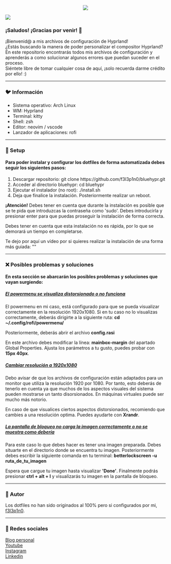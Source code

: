  <html>
  <body>
    <p align="center">
     <img src='https://i.postimg.cc/2SNJjCGs/bluehypr.png'>
   </p>
    <img src='https://i.postimg.cc/hPVn1y5q/swappy-20230705-212445.png'>
   <br/>
   <h3>¡Saludos! ¡Gracias por venir! 🩵</h3>
   <p>
    ¡Bienvenid@ a mis archivos de configuración de Hyprland!<br>
    ¿Estás buscando la manera de poder personalizar el compositor Hyprland?<br>
    En este repositorio encontrarás todos mis archivos de configuración y aprenderás a como solucionar algunos errores que puedan suceder en el proceso.<br>
    Siéntete libre de tomar cualquier cosa de aquí, ¡solo recuerda darme crédito por ello! :)  
   </p>
   <hr>
   <h3>🐦 Información</h3>
    <ul>
     <li>Sistema operativo: Arch Linux</li>
     <li>WM: Hyprland</li>
     <li>Terminal: kitty</li>
     <li>Shell: zsh</li>
     <li>Editor: neovim / vscode</li>
     <li>Lanzador de aplicaciones: rofi</li>
    </ul>
   <hr>
   <h3>🔧 Setup</h3>
   <h4>Para poder instalar y configurar los dotfiles de forma automatizada debes seguir los siguientes pasos:</h4>
   <ol>
    <li>Descargar repositorio: git clone https://github.com/f3l3p1n0/bluehypr.git</li>
    <li>Acceder al directorio bluehypr: cd bluehypr</li>
    <li>Ejecutar el instalador (no root): ./install.sh</li>
    <li>Deja que finalice la instalación. Posteriormente realizar un reboot.</li>
   </ol>
   <p><strong>¡Atención!</strong> Debes tener en cuenta que durante la instalación es posible que se te pida que introduzcas la contraseña como 'sudo'. Debes introducirla y presionar enter para que puedas proseguir la instalación de forma correcta.</p>
   <p>Debes tener en cuenta que esta instalación no es rápida, por lo que se demorará un tiempo en completarse.</p>
   <p>Te dejo por aquí un vídeo por si quieres realizar la instalación de una forma más guiada: ""</p>
   <hr>
   <h3>❌ Posibles problemas y soluciones</h3>
  <h4>En esta sección se abarcarán los posibles problemas y soluciones que vayan surgiendo:</h4>
  <h5><ins>El powermenu se visualiza distorsionado o no funciona</ins></h5>
  <p>El powermenu en mi caso, está configurado para que se pueda visualizar correctamente en la resolución 1920x1080. Si en tu caso no lo visualizas correctamente, deberás dirigirte a la siguiente ruta: <strong>cd ~/.config/rofi/powermenu/</strong></p>
   <p>Posteriormente, deberás abrir el archivo <strong>config.rasi</strong></p>
   <p>En este archivo debes modificar la línea: <strong>mainbox-margin</strong> del apartado Global Properties. Ajusta los parámetros a tu gusto, puedes probar con <strong>15px 40px</strong>.</p>
   <h5><ins>Cambiar resolución a 1920x1080</ins></h5>
   <p>Debo avisar de que los archivos de configuración están adaptados para un monitor que utiliza la resolución 1920 por 1080. Por tanto, esto deberás de tenerlo en cuenta ya que muchos de los aspectos visuales del sistema pueden mostrarse un tanto disorsionados. En máquinas virtuales puede ser mucho más notorio.</p>
   <p>En caso de que visualices ciertos aspectos distorsionados, recomiendo que cambies a una resolución optima. Puedes ayudarte con <strong>Xrandr</strong>.</p>
   <h5><ins>La pantalla de bloqueo no carga la imagen correctamente o no se muestra como debería</ins></h5>
   <p>Para este caso lo que debes hacer es tener una imagen preparada. Debes situarte en el directorio donde se encuentra tu imagen. Posteriormente debes escribir la siguiente comanda en tu terminal: <strong>betterlockscreen -u ruta_de_tu_imagen</strong></p>
   <p>Espera que cargue tu imagen hasta visualizar <strong>'Done'</strong>. Finalmente podrás presionar <strong>ctrl + alt + l</strong> y visualizarás tu imagen en la pantalla de bloqueo.</p>
   <hr>
   <h3>👤 Autor</h3>
   <p>Los dotfiles no han sido originados al 100% pero si configurados por mi, <a href="https://github.com/f3l3p1n0">f3l3p1n0</a>.</p>
   <hr>
   <h3>📱 Redes sociales</h3>
   <a href="https://f3l3p1n0.github.io">Blog personal</a><br>
   <a href="https://www.youtube.com/@f3l3p1n0">Youtube</a><br>
   <a href="https://www.instagram.com/f3l3p1n0/?igshid=Mzc1MmZhNjY%3D">Instagram</a><br>
   <a href="https://www.linkedin.com/in/marc-mañé-lobato/">Linkedin</a><br>
  </body>
  </html>
